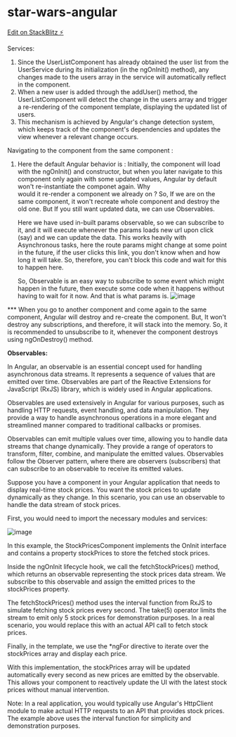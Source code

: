 # star-wars-angular

[Edit on StackBlitz ⚡️](https://stackblitz.com/edit/jbjfmb)



Services:
1) Since the UserListComponent has already obtained the user list from the UserService during its initialization (in the ngOnInit() method), any changes made to the users array in the service will automatically reflect in      the component.
2) When a new user is added through the addUser() method, the UserListComponent will detect the change in the users array and trigger a re-rendering of the component template, displaying the updated list of users.
3) This mechanism is achieved by Angular's change detection system, which keeps track of the component's dependencies and updates the view whenever a relevant change occurs.

Navigating to the component from the same component :
1) Here the default Angular behavior is :
   Initially, the component will load with the ngOnInit() and constructor, but when you later navigate to this component only again with some updated values, Angular by default won't re-instantiate the componet again. Why   
   would it re-render a component we already on ? So, If we are on the same component, it won't recreate whole component and destroy the old one. But If you still want updated data, we can use Observables.

   Here we have used in-built params observable, so we can subscribe to it, and it will execute whenever the params loads new url upon click (say) and we can update the data. This works heavily with Asynchronous tasks, here the route params might change at some point in the future, if the user clicks this link, you don't know when and how long it will take. So, therefore, you can't block this code and wait for this to happen here.

   So, Observable is an easy way to subscribe to some event which might happen in the future, then execute some code when it happens without having to wait for it now. And that is what params is.
   ![image](https://github.com/vinay-64/star-wars-angular/assets/56100155/4bb2b31f-eebb-4422-8e2d-c0b8405e31bb)
   
*** When you go to another component and come again to the same component, Angular will destroy and re-create the component. But, It won't destroy any subscriptions, and therefore, it will stack into the memory. So, it is recommended to unsubscribe to it, whenever the component destroys using ngOnDestroy() method. 


**Observables:**

   In Angular, an observable is an essential concept used for handling asynchronous data streams. It represents a sequence of values that are emitted over time. Observables are part of the Reactive Extensions for JavaScript (RxJS) library, which is widely used in Angular applications.

   Observables are used extensively in Angular for various purposes, such as handling HTTP requests, event handling, and data manipulation. They provide a way to handle asynchronous operations in a more elegant and streamlined manner compared to traditional callbacks or promises.

   Observables can emit multiple values over time, allowing you to handle data streams that change dynamically. They provide a range of operators to transform, filter, combine, and manipulate the emitted values. Observables follow the Observer pattern, where there are observers (subscribers) that can subscribe to an observable to receive its emitted values.

   Suppose you have a component in your Angular application that needs to display real-time stock prices. You want the stock prices to update dynamically as they change. In this scenario, you can use an observable to handle the data stream of stock prices.

First, you would need to import the necessary modules and services:

![image](https://github.com/vinay-64/star-wars-angular/assets/56100155/f19086f3-798c-4cbd-ac82-22baa99a894c)

   In this example, the StockPricesComponent implements the OnInit interface and contains a property stockPrices to store the fetched stock prices.

   Inside the ngOnInit lifecycle hook, we call the fetchStockPrices() method, which returns an observable representing the stock prices data stream. We subscribe to this observable and assign the emitted prices to the stockPrices property.

   The fetchStockPrices() method uses the interval function from RxJS to simulate fetching stock prices every second. The take(5) operator limits the stream to emit only 5 stock prices for demonstration purposes. In a real scenario, you would replace this with an actual API call to fetch stock prices.

   Finally, in the template, we use the *ngFor directive to iterate over the stockPrices array and display each price.

   With this implementation, the stockPrices array will be updated automatically every second as new prices are emitted by the observable. This allows your component to reactively update the UI with the latest stock prices without manual intervention.

   Note: In a real application, you would typically use Angular's HttpClient module to make actual HTTP requests to an API that provides stock prices. The example above uses the interval function for simplicity and demonstration purposes.




















